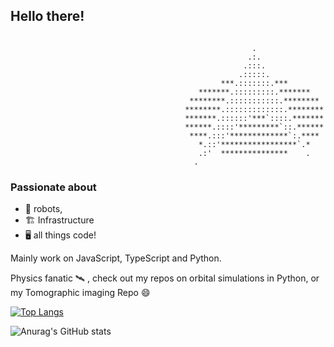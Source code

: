 ## Hello there! 
```

                                                      .
                                                     .:.
                                                    .:::.
                                                   .:::::.
                                               ***.:::::::.***
                                          *******.:::::::::.*******       
                                        ********.:::::::::::.********     
                                       ********.:::::::::::::.********    
                                       *******.::::::'***`::::.*******    
                                       ******.::::'*********`::.******    
                                        ****.:::'*************`:.****
                                          *.::'*****************`.*
                                          .:'  ***************    .
                                         .
```

### Passionate about
- 🤖 robots,
- 🏗️ Infrastructure
- 🖥️ all things code!

Mainly work on JavaScript, TypeScript and Python. 


Physics fanatic 🛰️ , check out my repos on orbital simulations in Python, or my Tomographic imaging Repo 😄

[![Top Langs](https://github-readme-stats.vercel.app/api/top-langs/?username=Ademsk1&layout=donut)](https://github.com/anuraghazra/github-readme-stats)

![Anurag's GitHub stats](https://github-readme-stats.vercel.app/api?username=Ademsk1&show_icons=true&theme=tokyonight)
